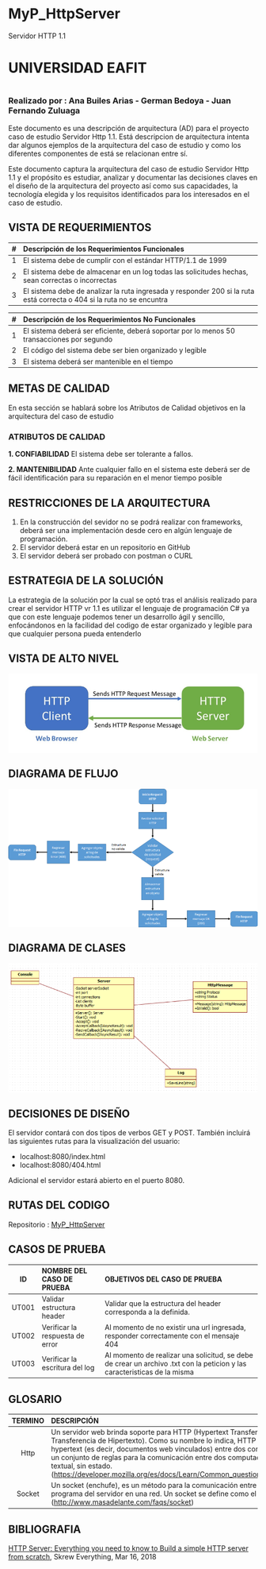 # MyP_HttpServer 
Servidor HTTP 1.1

# UNIVERSIDAD EAFIT <h1>
### Realizado por : Ana Builes Arias - German Bedoya - Juan Fernando Zuluaga 
  
Este documento es una descripción de arquitectura (AD) para el proyecto caso de estudio Servidor Http 1.1. Está descripcion de arquitectura intenta dar algunos ejemplos de la arquitectura del caso de estudio y como los diferentes componentes de está se relacionan entre sí.

Este documento captura la arquitectura del caso de estudio Servidor Http 1.1 y el propósito es estudiar, analizar y documentar las decisiones claves en el diseño de la arquitectura del proyecto así como sus capacidades, la tecnología elegida y los requisitos identificados para los interesados en el caso de estudio.


## **VISTA DE REQUERIMIENTOS**


| **#** | **Descripción de los Requerimientos Funcionales**  |
| :-: |:---------------------------------------------------------------------------------------------------|
| 1 | El sistema debe de cumplir con el estándar HTTP/1.1 de 1999 |
| 2 | El sistema debe de almacenar en un log todas las solicitudes hechas, sean correctas o incorrectas |
| 3 | El sistema debe de analizar la ruta ingresada y responder 200 si la ruta está correcta o 404 si la ruta no se encuntra |

  
| **#** | **Descripción de los Requerimientos No Funcionales**  |
| :-: |:---------------------------------------------------------------------------------------------------|
| 1 | El sistema deberá ser eficiente, deberá soportar por lo menos 50 transacciones por segundo |
| 2 | El código del sistema debe ser bien organizado y legible |
| 3 | El sistema deberá ser mantenible en el tiempo |
  
## **METAS DE CALIDAD**

En esta sección se hablará sobre los Atributos de Calidad objetivos en la arquitectura del caso de estudio
  
### **ATRIBUTOS DE CALIDAD**
**1. CONFIABILIDAD**
El sistema debe ser tolerante a fallos.
<p>
  
**2. MANTENIBILIDAD**
Ante cualquier fallo en el sistema este deberá ser de fácil identificación para su reparación en el menor tiempo posible
  
## **RESTRICCIONES DE LA ARQUITECTURA**

1. En la construcción del sevidor no se podrá realizar con frameworks, deberá ser una implementación desde cero en algún lenguaje de programación.
2. El servidor deberá estar en un repositorio en GitHub
3. El servidor deberá ser probado con postman o CURL
  
## **ESTRATEGIA DE LA SOLUCIÓN**

La estrategia de la solución por la cual se optó tras el análisis realizado para crear el servidor HTTP vr 1.1 es utilizar el lenguaje de programación C# ya que con este lenguaje podemos tener un desarrollo ágil y sencillo, enfocándonos en la facilidad del codigo de estar organizado y legible para que cualquier persona pueda entenderlo
  
## **VISTA DE ALTO NIVEL**

<img align="center" src="https://github.com/samsagz/MyP_HttpServer/blob/master/Diagramas/VistaDeAltoNivel.png" >
<p>

## **DIAGRAMA DE FLUJO**

<img align="center" src="https://github.com/samsagz/MyP_HttpServer/blob/master/Diagramas/DiagramaDeFlujo.png">
<p>
  
## **DIAGRAMA DE CLASES**

<img align="center" src="https://github.com/samsagz/MyP_HttpServer/blob/master/Diagramas/DiagramaDeClases.png">
<p>

## **DECISIONES DE DISEÑO**

El servidor contará con dos tipos de verbos GET y POST. También incluirá las siguientes rutas para la visualización del usuario:

* localhost:8080/index.html
* localhost:8080/404.html

Adicional el servidor estará abierto en el puerto 8080.

## **RUTAS DEL CODIGO**

Repositorio : [MyP_HttpServer]( https://github.com/samsagz/MyP_HttpServer )

## **CASOS DE PRUEBA**

| **ID** | **NOMBRE DEL CASO DE PRUEBA**  | **OBJETIVOS DEL CASO DE PRUEBA**  |
| :-: |:--------------------------------------------------| :--------------------------------------------------------------|
| UT001 | Validar estructura header | Validar que la estructura del header corresponda a la definida. |
| UT002 | Verificar la respuesta de error | Al momento de no existir una url ingresada, responder correctamente con el mensaje 404 |
| UT003 | Verificar la escritura del log | Al momento de realizar una solicitud, se debe de crear un archivo .txt con la peticion y las caracteristicas de la misma |


## **GLOSARIO**

| TERMINO | DESCRIPCIÓN  |
| :-: |:---------------------------------------------------------------------------------------------------|
| Http | Un servidor web brinda soporte para HTTP (Hypertext Transfer Protocol ó  Protocolo de Transferencia de Hipertexto). Como su nombre lo indica, HTTP especifica cómo transferir hypertext (es decir, documentos web vinculados) entre dos computadoras. Un protocolo es un conjunto de reglas para la comunicación entre dos computadoras. HTTP es un protocolo textual, sin estado. (https://developer.mozilla.org/es/docs/Learn/Common_questions/Que_es_un_servidor_WEB) |
| Socket | Un socket (enchufe), es un método para la comunicación entre un programa del cliente y un programa del servidor en una red. Un socket se define como el punto final en una conexión. (http://www.masadelante.com/faqs/socket)|

## **BIBLIOGRAFIA**
[HTTP Server: Everything you need to know to Build a simple HTTP server from scratch](https://medium.com/from-the-scratch/http-server-what-do-you-need-to-know-to-build-a-simple-http-server-from-scratch-d1ef8945e4fa), Skrew Everything, Mar 16, 2018
